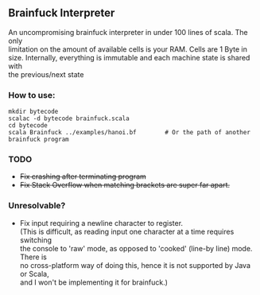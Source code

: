 ## Brainfuck Interpreter

An uncompromising brainfuck interpreter in under 100 lines of scala. The only  
limitation on the amount of available cells is your RAM. Cells are 1 Byte in  
size. Internally, everything is immutable and each machine state is shared with  
the previous/next state

### How to use:
    mkdir bytecode
    scalac -d bytecode brainfuck.scala 
    cd bytecode
    scala Brainfuck ../examples/hanoi.bf		# Or the path of another brainfuck program

### TODO
* ~~Fix crashing after terminating program~~  
* ~~Fix Stack Overflow when matching brackets are super far apart.~~

### Unresolvable?
* Fix input requiring a newline character to register.  
(This is difficult, as reading input one character at a time requires switching  
the console to 'raw' mode, as opposed to 'cooked' (line-by line) mode. There is  
no cross-platform way of doing this, hence it is not supported by Java or Scala,  
and I won't be implementing it for brainfuck.)  
